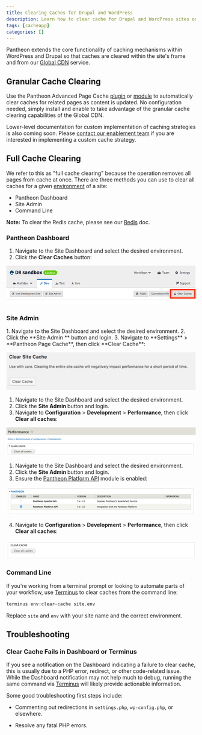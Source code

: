```yaml
---
title: Clearing Caches for Drupal and WordPress
description: Learn how to clear cache for Drupal and WordPress sites on Pantheon's Global CDN.
tags: [cacheapp]
categories: []
---
```

Pantheon extends the core functionality of caching mechanisms within WordPress and Drupal so that caches are cleared within the site's frame and from our [Global CDN](/docs/global-cdn/) service.

## Granular Cache Clearing
Use the Pantheon Advanced Page Cache [plugin](https://wordpress.org/plugins/pantheon-advanced-page-cache/) or [module](https://www.drupal.org/project/pantheon_advanced_page_cache) to automatically clear caches for related pages as content is updated. No configuration needed, simply install and enable to take advantage of the granular cache clearing capabilities of the Global CDN.

Lower-level documentation for custom implementation of caching strategies is also coming soon. Please [contact our enablement team](https://pantheon.io/agencies/learn-pantheon?docs) if you are interested in implementing a custom cache strategy.

## Full Cache Clearing
We refer to this as "full cache clearing" because the operation removes all pages from cache at once. There are three methods you can use to clear all caches for a given [environment](/docs/pantheon-workflow/) of a site:

- Pantheon Dashboard
- Site Admin
- Command Line

**Note:** To clear the Redis cache, please see our [Redis](/docs/redis/#clear-cache) doc.

### Pantheon Dashboard
1. Navigate to the Site Dashboard and select the desired environment.
2. Click the **Clear Caches** button:

  ![Clear Cache Button](../docs/assets/images/clear-cache-button.png)

### Site Admin

<TabList>

<Tab name="WordPress" id="wp-1">
1. Navigate to the Site Dashboard and select the desired environment.
2. Click the **Site Admin <span class="glyphicons glyphicons-new-window-alt"></span>** button and login.
3. Navigate to **Settings** > **Pantheon Page Cache**, then click **Clear Cache**:

  ![WordPress Clear Caches](../docs/assets/images/wp-cc.png)

</Tab>

<Tab name="Drupal 8" id="d8-2">

1. Navigate to the Site Dashboard and select the desired environment.
2. Click the **Site Admin <span class="glyphicons glyphicons-new-window-alt"></span>** button and login.
3. Navigate to **Configuration** > **Development** > **Performance**, then click **Clear all caches**:

  ![Drupal 8 Clear Caches](../docs/assets/images/d8-cc.png)

</Tab>


<Tab name="Drupal 7" id="d7-3">

1. Navigate to the Site Dashboard and select the desired environment.
2. Click the **Site Admin <span class="glyphicons glyphicons-new-window-alt"></span>** button and login.
3. Ensure the [Pantheon Platform API](/docs/modules#pantheon-module-drupal-7) module is enabled:

  ![Pantheon Platform API module](../docs/assets/images/pantheon-platform-api-enabled.png)

4. Navigate to **Configuration** > **Development** > **Performance**, then click **Clear all caches**:

  ![Drupal 7 Clear Caches](../docs/assets/images/d7-cc.png)

</Tab>

</TabList>


### Command Line
If you're working from a terminal prompt or looking to automate parts of your workflow, use [Terminus](/docs/terminus/) to clear caches from the command line:

```bash
terminus env:clear-cache site.env
```

Replace `site` and `env` with your site name and the correct environment.

## Troubleshooting
### Clear Cache Fails in Dashboard or Terminus
If you see a notification on the Dashboard indicating a failure to clear cache, this is usually due to a PHP error, redirect, or other code-related issue. While the Dashboard notification may not help much to debug, running the same command via [Terminus](/docs/terminus/) will likely provide actionable information.

Some good troubleshooting first steps include:

 - Commenting out redirections in `settings.php`, `wp-config.php`, or elsewhere.

 - Resolve any fatal PHP errors.
